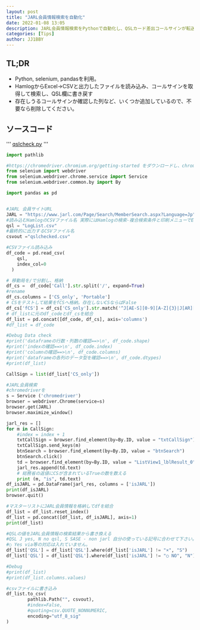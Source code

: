```yaml
---
layout: post
title: "JARL会員情報検索を自動化"
date: 2022-01-08 13:05
description: JARL会員情報検索をPythonで自動化し、QSLカード差出コールサインが転送されるか確認できるようにしてみた。
categories: [Tips]
author: JJ1BBY
---
```

## TL;DR
* Python, selenium, pandasを利用。
* HamlogからExcel->CSVと出力したファイルを読み込み、コールサインを取得して検索し、QSL欄に書き戻す
* 存在しうるコールサインか確認した列など、いくつか追加しているので、不要なら削除してください。

## ソースコード
'''
[qslcheck.py](https://jj1bby.com/_posts/qslcheck.py)
'''

```python
import pathlib

#https://chromedriver.chromium.org/getting-started をダウンロードし、chromedriver.exe をソースコードのディレクトリに配置
from selenium import webdriver
from selenium.webdriver.chrome.service import Service 
from selenium.webdriver.common.by import By

import pandas as pd


#JARL 会員サイトURL
JARL = "https://www.jarl.com/Page/Search/MemberSearch.aspx?Language=Jp"
#読み込むHamlogのCSVファイル名 実際にはHamlogの検索-複合検索条件と印刷メニューでExcel形式で書き出し、ExcelからUTF-8のCSVで保存する必要がある
qsl = "LogList.csv"
#最終的に出力するCSVファイル名
csvout ="qslchecked.csv"

#CSVファイル読み込み
df_code = pd.read_csv(
    qsl,
    index_col=0
  )

# 移動局を/で分割し、格納
df_cs =  df_code['Call'].str.split('/', expand=True)
#rename
df_cs.columns = ['CS_only', 'Portable']
# CSをテストして結果をfCSへ格納。存在しないCSならばFalse
df_cs['fCS'] = df_cs['CS_only'].str.match('^J[AE-S][0-9][A-Z]{3}|J[AR][0-9][A-Z]{2}|JD1[A-Z]{3}|7[J-N][0-9][A-Z]{3}|8[J-N][0-9][0-9A-Z]+$')
# df_listに元のdf_codeとdf_csを結合
df_list = pd.concat([df_code, df_cs], axis='columns') 
#df_list = df_code

#Debug Data check
#print('dataframeの行数・列数の確認==>\n', df_code.shape)
#print('indexの確認==>\n', df_code.index)
#print('columnの確認==>\n', df_code.columns)
#print('dataframeの各列のデータ型を確認==>\n', df_code.dtypes)
#print(df_list)

CallSign = list(df_list['CS_only'])

#JARL会員検索
#chromedriverを
s = Service ('chromedriver')
browser = webdriver.Chrome(service=s)
browser.get(JARL)
browser.maximize_window()

jarl_res = []
for m in CallSign:
    #index = index + 1
    txtCallSign = browser.find_element(by=By.ID, value = "txtCallSign")
    txtCallSign.send_keys(m)
    btnSearch = browser.find_element(by=By.ID, value = "btnSearch")
    btnSearch.click()
    td = browser.find_element(by=By.ID, value = "ListView1_lblResult_0")
    jarl_res.append(td.text)
    # 総務省の返値にCSが含まれているTrueの数を数える
    print (m, "is", td.text)
df_isJARL = pd.DataFrame(jarl_res, columns = ['isJARL'])
print(df_isJARL)
browser.quit()

#マスターリストにJARL会員情報を格納してdfを結合
df_list = df_list.reset_index()
df_list = pd.concat([df_list, df_isJARL], axis=1)
print(df_list)

#QSLの値をJARL会員情報の検索結果から書き換える
#QSL J yes, N no qsl, S SASE - non jarl 自分の使っている記号に合わせて下さい。
#○ Yes via等の対応は入れていません。
df_list['QSL'] = df_list['QSL'].where(df_list['isJARL'] != "×", "S")
df_list['QSL'] = df_list['QSL'].where(df_list['isJARL'] != "○ NO", "N")

#Debug          
#print(df_list)
#print(df_list.columns.values)

#csvファイルに書き込み
df_list.to_csv(
        pathlib.Path("", csvout),
        #index=False,
        #quoting=csv.QUOTE_NONNUMERIC,
        encoding="utf_8_sig"
)
```
<script src="https://utteranc.es/client.js"
        repo="JJ1BBY/JJ1BBY.github.io"
        issue-term="pathname"
        theme="github-light"
        crossorigin="anonymous"
        async>
</script>
